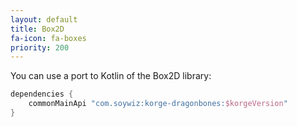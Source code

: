 ```yaml
---
layout: default
title: Box2D
fa-icon: fa-boxes
priority: 200
---
```


You can use a port to Kotlin of the Box2D library:

```kotlin
dependencies {
    commonMainApi "com.soywiz:korge-dragonbones:$korgeVersion"
}
```
